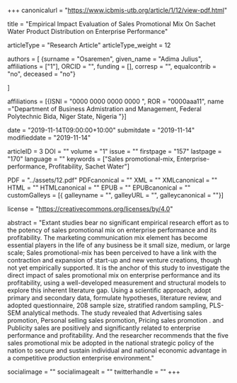 +++
canonicalurl = "https://www.icbmis-utb.org/article/1/12/view-pdf.html"

title = "Empirical Impact Evaluation of Sales Promotional Mix On Sachet Water Product Distribution on Enterprise Performance"

articleType = "Research Article"
articleType_weight = 12

authors = [
  {surname = "Osaremen",  given_name = "Adima Julius",  affiliations = ["1"],  ORCID = "", funding = [], corresp = "", equalcontrib = "no", deceased = "no"}

]

affiliations = [{ISNI = "0000 0000 0000 0000 ", ROR = "0000aaa11", name ="Department of Business Admistration and Management, Federal Polytechnic Bida, Niger State, Nigeria "}]

date = "2019-11-14T09:00:00+10:00"
submitdate = "2019-11-14"
modifieddate = "2019-11-14"

articleID = 3
DOI = ""
volume = "1"
issue = ""
firstpage = "157"
lastpage = "170"
language = ""
keywords = ["Sales promotional-mix, Enterprise-performance, Profitability, Sachet Water"]

PDF = "../assets/12.pdf"
PDFcanonical = ""
XML = ""
XMLcanonical = ""
HTML = ""
HTMLcanonical = ""
EPUB = ""
EPUBcanonical = ""
customGalleys = [{ galleyname = "", galleyURL = "", galleycanonical = ""}]

license = "https://creativecommons.org/licenses/by/4.0"

abstract = "Extant studies bear no significant empirical research effort as to the potency of sales promotional mix on enterprise performance and its profitability. The marketing communication mix element has become essential players in the life of any business be it small size, medium, or large scale; Sales promotional-mix has been perceived to have a link with the contraction and expansion of start-up and new venture creations, though not yet empirically supported. It is the anchor of this study to investigate the direct impact of sales promotional mix on enterprise performance and its profitability, using a well-developed measurement and structural models to explore this inherent literature gap. Using a scientific approach, adopt primary and secondary data, formulate hypotheses, literature review, and adopted questionnaire, 208 sample size, stratified random sampling, PLS-SEM analytical methods. The study revealed that Advertising sales promotion, Personal selling sales promotion, Pricing sales promotion . and Publicity sales are positively and significantly related to enterprise performance and profitability. And the researcher recommends that the five sales promotional mix be adopted in the national strategic policy of the nation to secure and sustain individual and national economic advantage in a competitive production enterprise environment."


socialimage = ""
socialimagealt = ""
twitterhandle = ""
+++

